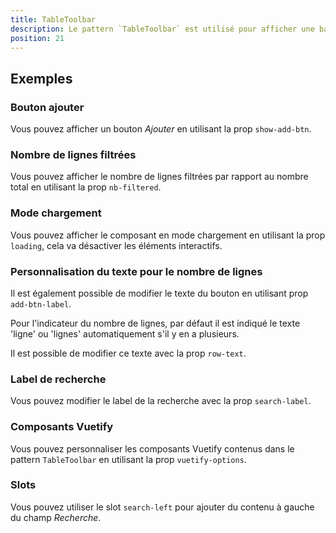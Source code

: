 ```yaml
---
title: TableToolbar
description: Le pattern `TableToolbar` est utilisé pour afficher une barre au-dessus des tableaux.
position: 21
---
```


<doc-tabs light>

<doc-tab-item label="Utilisation">

## Exemples

### Bouton ajouter

Vous pouvez afficher un bouton *Ajouter* en utilisant la prop `show-add-btn`.

<doc-example file="table-toolbar/table-toolbar-add"></doc-example>

### Nombre de lignes filtrées

Vous pouvez afficher le nombre de lignes filtrées par rapport au nombre total en utilisant la prop `nb-filtered`.

<doc-example file="table-toolbar/table-toolbar-nb-filtered"></doc-example>

### Mode chargement

Vous pouvez afficher le composant en mode chargement en utilisant la prop `loading`, cela va désactiver les éléments interactifs.

<doc-example file="table-toolbar/table-toolbar-loading"></doc-example>

### Personnalisation du texte pour le nombre de lignes

Il est également possible de modifier le texte du bouton en utilisant prop `add-btn-label`.

Pour l'indicateur du nombre de lignes, par défaut il est indiqué le texte 'ligne' ou 'lignes' automatiquement s'il y en a plusieurs.

Il est possible de modifier ce texte avec la prop `row-text`.

<doc-example file="table-toolbar/table-toolbar-row-text"></doc-example>

### Label de recherche

Vous pouvez modifier le label de la recherche avec la prop `search-label`.

<doc-example file="table-toolbar/table-toolbar-search-label"></doc-example>

</doc-tab-item>

<doc-tab-item label="API">
<doc-api name="table-toolbar"></doc-api>
</doc-tab-item>

<doc-tab-item label="Personnalisation">

### Composants Vuetify

Vous pouvez personnaliser les composants Vuetify contenus dans le pattern `TableToolbar` en utilisant la prop `vuetify-options`.

<doc-example file="table-toolbar/table-toolbar-options"></doc-example>

### Slots

Vous pouvez utiliser le slot `search-left` pour ajouter du contenu à gauche du champ *Recherche*.

<doc-example file="table-toolbar/table-toolbar-slots"></doc-example>

</doc-tab-item>

</doc-tabs>
